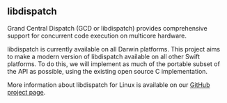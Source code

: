 ## libdispatch

Grand Central Dispatch (GCD or libdispatch) provides comprehensive support for concurrent code execution on multicore hardware.

libdispatch is currently available on all Darwin platforms. This project aims to make a modern version of libdispatch available on all other Swift platforms. To do this, we will implement as much of the portable subset of the API as possible, using the existing open source C implementation.

More information about libdispatch for Linux is available on our [GitHub project page](http://www.github.com/apple/swift-corelibs-libdispatch).
